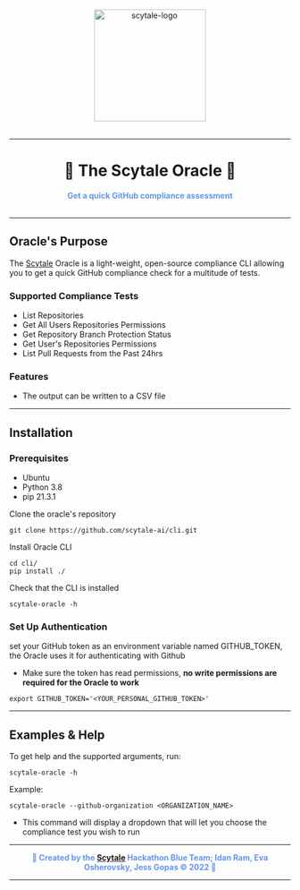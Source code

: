 <div align="center"> 
  <br/>
  <br/>
  <img src="https://scytale.ai/wp-content/uploads/2021/07/scytale-logo.svg" alt="scytale-logo" width="200px"/>
  <br/>
  <br/>
  <hr/>
  <h1>🔮 The Scytale Oracle 🔮</h1>
  <strong style="color:cornflowerblue">Get a quick GitHub compliance assessment</strong>
  <br/>
  <br/>
</div>
<hr />

## Oracle's Purpose

The [Scytale](https://scytale.ai) Oracle is a light-weight, open-source compliance CLI allowing you to get a quick GitHub compliance check for
a multitude of tests.

### Supported Compliance Tests

* List Repositories
* Get All Users Repositories Permissions
* Get Repository Branch Protection Status
* Get User's Repositories Permissions
* List Pull Requests from the Past 24hrs

### Features

* The output can be written to a CSV file

<hr />

## Installation

### Prerequisites

* Ubuntu
* Python 3.8
* pip 21.3.1

Clone the oracle's repository

```shell 
git clone https://github.com/scytale-ai/cli.git
```

Install Oracle CLI

```shell
cd cli/
pip install ./
```

Check that the CLI is installed
```shell
scytale-oracle -h
```

### Set Up Authentication

set your GitHub token as an environment variable named GITHUB_TOKEN, the Oracle uses it for authenticating with Github

* Make sure the token has read permissions, **no write permissions are required for the Oracle to work**

```shell
export GITHUB_TOKEN='<YOUR_PERSONAL_GITHUB_TOKEN>'
```

<hr />

## Examples & Help

To get help and the supported arguments, run: 
```shell
scytale-oracle -h
```

Example:
```shell
scytale-oracle --github-organization <ORGANIZATION_NAME>
```
* This command will display a dropdown that will let you choose the compliance test you wish to run

<hr/>

<div style="align:center;text-align:center"> 
  <strong style="text-align:center;color:cornflowerblue">
  🔮 Created by the <a href="https://scytale.ai/">Scytale</a> Hackathon Blue Team; Idan Ram, Eva Osherovsky, Jess Gopas &#169; 2022 🔮
  </strong>
</div>
<hr />